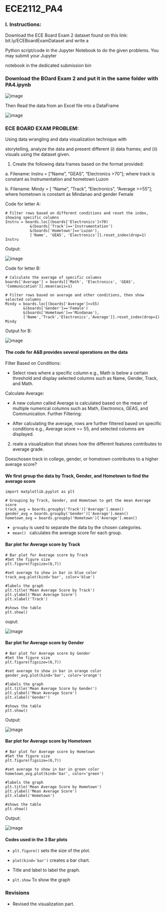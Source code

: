 # ECE2112_PA4

### I. Instructions:

Download the ECE Board Exam 2 dataset found on this link: bit.ly/ECEBoardExamDataset and write a

Python script/code in the Jupyter Notebook to do the given problems. You may submit your Jupyter

notebook in the dedicated submission bin

### Download the BOard Exam 2 and put it in the same folder with PA4.ipynb

![image](https://github.com/user-attachments/assets/9457fd21-6309-4705-b6ca-73c723344eee)

Then Read the data from an Excel file into a DataFrame

![image](https://github.com/user-attachments/assets/c9cd42de-59fa-46fd-b24d-92573aa0809e)



### ECE BOARD EXAM PROBLEM: 
Using data wrangling and data visualization technique with

storytelling, analyze the data and present different (i) data frames; and (ii) visuals using the dataset given.

1. Create the following data frames based on the format provided:

a. Filename: Instru = [“Name”, “GEAS”, “Electronics >70”]; where track is constant as
Instrumentation and hometown Luzon

b. Filename: Mindy = [ “Name”, “Track”, “Electronics”, “Average >=55”]; where hometown is
constant as Mindanao and gender Female

Code for letter A:
 ```
# Filter rows based on different conditions and reset the index, showing specific columns
Instru = boards.loc[(boards['Electronics']>70)
            &(boards['Track']=='Instrumentation') 
            &(boards['Hometown']=='Luzon'), 
            ['Name', 'GEAS', 'Electronics']].reset_index(drop=1)
Instru
```

Output:

![image](https://github.com/user-attachments/assets/9d1cab0f-bf20-4f0c-93e5-e0149f5eb8de)

Code for letter B:
```
# Calculate the average of specific columns
boards['Average'] = boards[['Math', 'Electronics', 'GEAS', 'Communication']].mean(axis=1)

# Filter rows based on average and other conditions, then show selected columns
Mindy = boards.loc[(boards['Average']>=55)
        &(boards['Gender']=='Female')
        &(boards['Hometown']=='Mindanao'),
        ['Name','Track','Electronics','Average']].reset_index(drop=1)
Mindy
```

Output for B:

![image](https://github.com/user-attachments/assets/102301b6-2dfd-47c6-963a-6e7b7115fc38)

#### The code for A&B  provides several operations on the data
Filter Based on Conditions:

- Select rows where a specific column e.g., Math is below a certain threshold and display selected columns such as Name, Gender, Track, and Math.

Calculate Average:

- A new column called Average is calculated based on the mean of multiple numerical columns such as Math, Electronics, GEAS, and Communication.
Further Filtering:

- After calculating the average, rows are further filtered based on specific conditions e.g., Average score >= 55, and selected columns are displayed.

2. reate a visualization that shows how the different features contributes to average grade. 

Doeschosen track in college, gender, or hometown contributes to a higher average score?

#### We first group the data by Track, Gender, and Hometown to find the average score
```
import matplotlib.pyplot as plt

# Grouping by Track, Gender, and Hometown to get the mean Average score
track_avg = boards.groupby('Track')['Average'].mean()
gender_avg = boards.groupby('Gender')['Average'].mean()
hometown_avg = boards.groupby('Hometown')['Average'].mean()
```
- ```groupby``` is used to separate the data by the chosen categories.
- ```mean() ``` calculates the average score for each group.

#### Bar plot for Average score by Track

```
# Bar plot for Average score by Track
#Set the figure size
plt.figure(figsize=(6,7)) 

#set average to show in bar in blue color
track_avg.plot(kind='bar', color='blue')

#labels the graph
plt.title('Mean Average Score by Track')
plt.ylabel('Mean Average Score')
plt.xlabel('Track')

#shows the table
plt.show()
```

ouput: 

![image](https://github.com/user-attachments/assets/8d7c256e-7f90-4b05-8fb7-aef42c6b37d4)

#### Bar plot for Average score by Gender

```
# Bar plot for Average score by Gender
#Set the figure size
plt.figure(figsize=(6,7))

#set average to show in bar in orange color
gender_avg.plot(kind='bar', color='orange')

#labels the graph
plt.title('Mean Average Score by Gender')
plt.ylabel('Mean Average Score')
plt.xlabel('Gender')

#shows the table
plt.show()

```

Output:

![image](https://github.com/user-attachments/assets/8400876a-2fd5-4462-b00e-1463fbe1d4f0)

#### Bar plot for Average score by Hometown
```
# Bar plot for Average score by Hometown
#Set the figure size
plt.figure(figsize=(6,7))

#set average to show in bar in green color
hometown_avg.plot(kind='bar', color='green')

#labels the graph
plt.title('Mean Average Score by Hometown')
plt.ylabel('Mean Average Score')
plt.xlabel('Hometown')

#shows the table
plt.show()
```

Output:

![image](https://github.com/user-attachments/assets/91f286c8-fd9f-4103-b324-a1ff72c41970)

#### Codes used in the 3 Bar plots

- ```plt.figure()``` sets the size of the plot.

- ```plot(kind='bar')``` creates a bar chart.

- Title and label to label the graph.

- ```plt.show``` To show the graph

### Revisions

- Revised the visualization part. 


